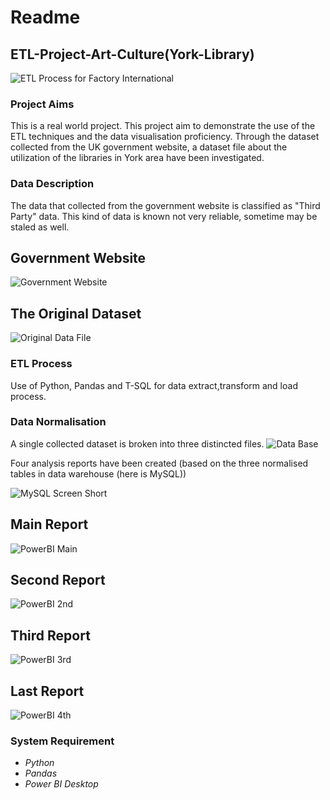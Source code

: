 # Readme
## ETL-Project-Art-Culture(York-Library)

![ETL Process for Factory International](https://github.com/data-engineer-sk/ETL-project-Art-Culture-York-Libraries/blob/main/pipeline%20architecture.png)

### Project Aims
This is a real world project.  This project aim to demonstrate the use of the ETL techniques and the data visualisation proficiency.  Through the dataset collected from the UK government website, a dataset file about the utilization of the libraries in York area have been investigated.

### Data Description
The data that collected from the government website is classified as "Third Party" data.  This kind of data is known not very reliable, sometime may be staled as well.

## Government Website
![Government Website](https://github.com/data-engineer-sk/ETL-project-Art-Culture-York-Libraries/blob/main/Government%20Website.png)

## The Original Dataset
![Original Data File](https://github.com/data-engineer-sk/ETL-project-Art-Culture-York-Libraries/blob/main/Original%20Data.png)

### ETL Process
Use of Python, Pandas and T-SQL for data extract,transform and load process.

### Data Normalisation
A single collected dataset is broken into three distincted files.
![Data Base](https://github.com/data-engineer-sk/ETL-project-Art-Culture-York-Libraries/blob/main/DB%20Schema.png)

Four analysis reports have been created (based on the three normalised tables in data warehouse (here is MySQL))

![MySQL Screen Short](https://github.com/data-engineer-sk/ETL-project-Art-Culture-York-Libraries/blob/main/MySQL%20ScreenShort.png)

## Main Report
![PowerBI Main](https://github.com/data-engineer-sk/ETL-project-Art-Culture-York-Libraries/blob/main/PowerBI-MainPage.png)

## Second Report
![PowerBI 2nd](https://github.com/data-engineer-sk/ETL-project-Art-Culture-York-Libraries/blob/main/PowerBI-2ndPage.png)

## Third Report
![PowerBI 3rd](https://github.com/data-engineer-sk/ETL-project-Art-Culture-York-Libraries/blob/main/PowerBI-3rdPage.png)

## Last Report
![PowerBI 4th](https://github.com/data-engineer-sk/ETL-project-Art-Culture-York-Libraries/blob/main/PowerBi-4thPage.png)

### System Requirement
- *Python*
- *Pandas*
- *Power BI Desktop*
